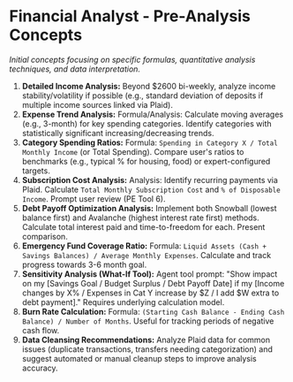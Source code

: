 # Financial Analyst - Pre-Analysis Concepts

*Initial concepts focusing on specific formulas, quantitative analysis techniques, and data interpretation.*

1.  **Detailed Income Analysis:** Beyond $2600 bi-weekly, analyze income stability/volatility if possible (e.g., standard deviation of deposits if multiple income sources linked via Plaid).
2.  **Expense Trend Analysis:** Formula/Analysis: Calculate moving averages (e.g., 3-month) for key spending categories. Identify categories with statistically significant increasing/decreasing trends.
3.  **Category Spending Ratios:** Formula: `Spending in Category X / Total Monthly Income` (or Total Spending). Compare user's ratios to benchmarks (e.g., typical % for housing, food) or expert-configured targets.
4.  **Subscription Cost Analysis:** Analysis: Identify recurring payments via Plaid. Calculate `Total Monthly Subscription Cost` and `% of Disposable Income`. Prompt user review (PE Tool 6).
5.  **Debt Payoff Optimization Analysis:** Implement both Snowball (lowest balance first) and Avalanche (highest interest rate first) methods. Calculate total interest paid and time-to-freedom for each. Present comparison.
6.  **Emergency Fund Coverage Ratio:** Formula: `Liquid Assets (Cash + Savings Balances) / Average Monthly Expenses`. Calculate and track progress towards 3-6 month goal.
7.  **Sensitivity Analysis (What-If Tool):** Agent tool prompt: "Show impact on my [Savings Goal / Budget Surplus / Debt Payoff Date] if my [Income changes by X% / Expenses in Cat Y increase by $Z / I add $W extra to debt payment]." Requires underlying calculation model.
8.  **Burn Rate Calculation:** Formula: `(Starting Cash Balance - Ending Cash Balance) / Number of Months`. Useful for tracking periods of negative cash flow.
9.  **Data Cleansing Recommendations:** Analyze Plaid data for common issues (duplicate transactions, transfers needing categorization) and suggest automated or manual cleanup steps to improve analysis accuracy. 